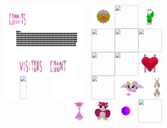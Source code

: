 
<div>
    <div display="inline-block">
         <img align="left"      width="1%"  height="75x" src="./assets/spacer.png"/>
        <img align="left"     width="15.0%"  height="75px" src="./assets/commits.svg"/>
        <img align="left"      width="35%"  height="75x" src="./assets/spacer.png"/>
        <img align="right"  width="75px"   height="75px" src="./assets/grimLeaper.gif"/>
        <img align="right"     width="75px"   height="75px" src="./assets/rattata.gif"/>
        <img align="right"        width="75px"   height="75px" src="./assets/poke.gif"/>
        <img align="right"  width="75px"   height="75px" src="./assets/butterfree.gif"/>
    </div>
    <div display ="inline-block">
        <img align="left"      width="7%"  height="75x" src="./assets/spacer.png"/>
        <img align="left"  width="40%" height="75px" src= "./assets/contributions.svg"/>
        <img align="left"       width="3%" height="75px" src="./assets/spacer.png"/>
        <img align="right"      width="75px"  height="75px" src="./assets/purugly.gif"/>
        <img align="right"    width="75px"  height="75px" src="./assets/fidgetToy.gif"/>
        <img align="right"        width="75px"  height="75px" src="./assets/heart.gif"/>
        <img align="right"   width="75px"  height="75px" src="./assets/mandelbrot.gif"/>
    </div>
    <div display="inline-block">
        <img align="left"  src="./assets/spacer.png"     width="7%"  height="75x"/>
        <img align="left"  src="./assets/visitors.svg"   width="20%" height="75px"/> 
        <img align="left"  src="./assets/count.svg"      width="15%" height="75px"/> 
        <img align="left"  src="./assets/spacer.png"     width="7%"  height="75px"/>
        <img align="right" src="./assets/flowerGarden.gif" width="75px"   height="75px"/>
        <img align="right" src="./assets/gene.gif"      width="40px"    height="75px"/>
        <img align="right" src="./assets/milkers.gif"   width="110px"   height="75px"/>
        <img align="right" src="./assets/growlithe.gif" width="75px"    height="75px"/>
    </div>
        <div display="inline-block">
        <img align="left"  src="./assets/spacer.png"     width="10%"  height="75x"/>
        <img align="left"  src="https://profile-counter.glitch.me/mollybeach/count.svg" width="20%" height="75x"/>
        <img align="left"  src="./assets/spacer.png"     width="20%"    height="75px"/>
        <img align="right" src="./assets/horseSea.gif"  width="75px"   height="75px"/>
        <img align="right" src="./assets/virus.gif"     width="75px"   height="75px"/>
        <img align="right" src="./assets/owl.gif"       width="75px"   height="75px"/>
        <img align="right" src="./assets/zap.gif"       width="75px"   height="75px"/>
    </div>
</div>
